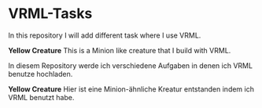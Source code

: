 # VRML-Tasks

In this repository I will add different task where I use VRML.

<b>Yellow Creature</b>
This is a Minion like creature that I build with VRML.

In diesem Repository werde ich verschiedene Aufgaben in denen ich VRML benutze hochladen. 

<b>Yellow Creature</b>
Hier ist eine Minion-ähnliche Kreatur entstanden indem ich VRML benutzt habe. 
